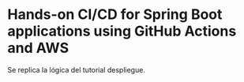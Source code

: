 # Hands-on CI/CD for Spring Boot applications using GitHub Actions and AWS


Se replica la lógica del tutorial despliegue.
